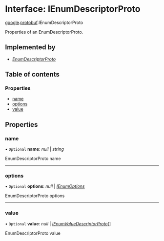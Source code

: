 # Interface: IEnumDescriptorProto

[google](../modules/proto.google.md).[protobuf](../modules/proto.google.protobuf.md).IEnumDescriptorProto

Properties of an EnumDescriptorProto.

## Implemented by

* [*EnumDescriptorProto*](../classes/proto.google.protobuf.enumdescriptorproto.md)

## Table of contents

### Properties

- [name](proto.google.protobuf.ienumdescriptorproto.md#name)
- [options](proto.google.protobuf.ienumdescriptorproto.md#options)
- [value](proto.google.protobuf.ienumdescriptorproto.md#value)

## Properties

### name

• `Optional` **name**: *null* \| *string*

EnumDescriptorProto name

___

### options

• `Optional` **options**: *null* \| [*IEnumOptions*](proto.google.protobuf.ienumoptions.md)

EnumDescriptorProto options

___

### value

• `Optional` **value**: *null* \| [*IEnumValueDescriptorProto*](proto.google.protobuf.ienumvaluedescriptorproto.md)[]

EnumDescriptorProto value
